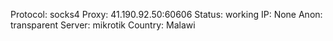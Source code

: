 Protocol: socks4
Proxy: 41.190.92.50:60606
Status: working
IP: None
Anon: transparent
Server: mikrotik
Country: Malawi

